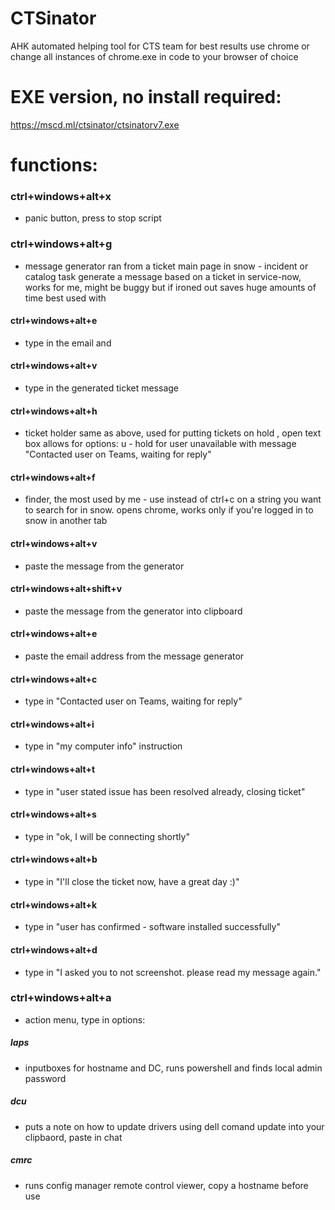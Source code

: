 # CTSinator
AHK automated helping tool for CTS team for best results use chrome or change all instances of chrome.exe in code to your browser of choice

# EXE version, no install required:
https://mscd.ml/ctsinator/ctsinatorv7.exe

# functions:

### ctrl+windows+alt+x 
- panic button, press to stop script

### ctrl+windows+alt+g
- message generator ran from a ticket main page in snow - incident or catalog task generate a message based on a ticket in service-now, works for me, might be buggy but if ironed out saves huge amounts of time
best used with 
#### ctrl+windows+alt+e
- type in the email 
and 
#### ctrl+windows+alt+v
- type in the generated ticket message

#### ctrl+windows+alt+h
- ticket holder same as above, used for putting tickets on hold , open text box allows for options:
u - hold for user unavailable with message "Contacted user on Teams, waiting for reply"

#### ctrl+windows+alt+f
- finder, the most used by me - use instead of ctrl+c on a string you want to search for in snow. opens chrome, works only if you're logged in to snow in another tab

#### ctrl+windows+alt+v
- paste the message from the generator

#### ctrl+windows+alt+shift+v
- paste the message from the generator into clipboard

#### ctrl+windows+alt+e
- paste the email address from the message generator

#### ctrl+windows+alt+c
- type in "Contacted user on Teams, waiting for reply"

#### ctrl+windows+alt+i
- type in "my computer info" instruction

#### ctrl+windows+alt+t
- type in "user stated issue has been resolved already, closing ticket"

#### ctrl+windows+alt+s
- type in "ok, I will be connecting shortly"

#### ctrl+windows+alt+b
- type in "I'll close the ticket now, have a great day :)"

#### ctrl+windows+alt+k
- type in "user has confirmed - software installed successfully"

#### ctrl+windows+alt+d
- type in "I asked you to not screenshot. please read my message again."

### ctrl+windows+alt+a
- action menu, type in options:

##### laps
- inputboxes for hostname and DC, runs powershell and finds local admin password

##### dcu
- puts a note on how to update drivers using dell comand update into your clipbaord, paste in chat

##### cmrc
- runs config manager remote control viewer, copy a hostname before use

